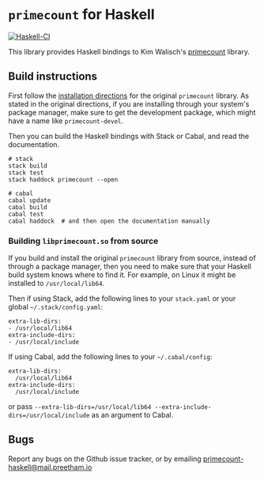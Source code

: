 # `primecount` for Haskell
[![Haskell-CI](https://github.com/pgujjula/primecount-haskell/actions/workflows/haskell-ci.yml/badge.svg)](https://github.com/pgujjula/primecount-haskell/actions/workflows/haskell-ci.yml)

This library provides Haskell bindings to Kim Walisch's
[primecount](https://github.com/kimwalisch/primecount) library.

## Build instructions
First follow the
[installation directions](https://github.com/kimwalisch/primecount#installation)
for the original `primecount` library. As stated in the original directions, if
you are installing through your system's package manager, make sure to get the
development package, which might have a name like `primecount-devel`.

Then you can build the Haskell bindings with Stack or Cabal, and read the
documentation.
```
# stack
stack build
stack test
stack haddock primecount --open

# cabal
cabal update
cabal build
cabal test
cabal haddock  # and then open the documentation manually
```

### Building `libprimecount.so` from source
If you build and install the original `primecount` library from source, instead
of through a package manager, then you need to make sure that your Haskell build
system knows where to find it. For example, on Linux it might be installed to
`/usr/local/lib64`.

Then if using Stack, add the following lines to your `stack.yaml` or your global
`~/.stack/config.yaml`:
```
extra-lib-dirs:
- /usr/local/lib64
extra-include-dirs:
- /usr/local/include
```
If using Cabal, add the following lines to your `~/.cabal/config`:
```
extra-lib-dirs:
  /usr/local/lib64
extra-include-dirs:
  /usr/local/include
```
or pass
`--extra-lib-dirs=/usr/local/lib64 --extra-include-dirs=/usr/local/include`
as an argument to Cabal.

## Bugs
Report any bugs on the Github issue tracker, or by emailing
primecount-haskell@mail.preetham.io
